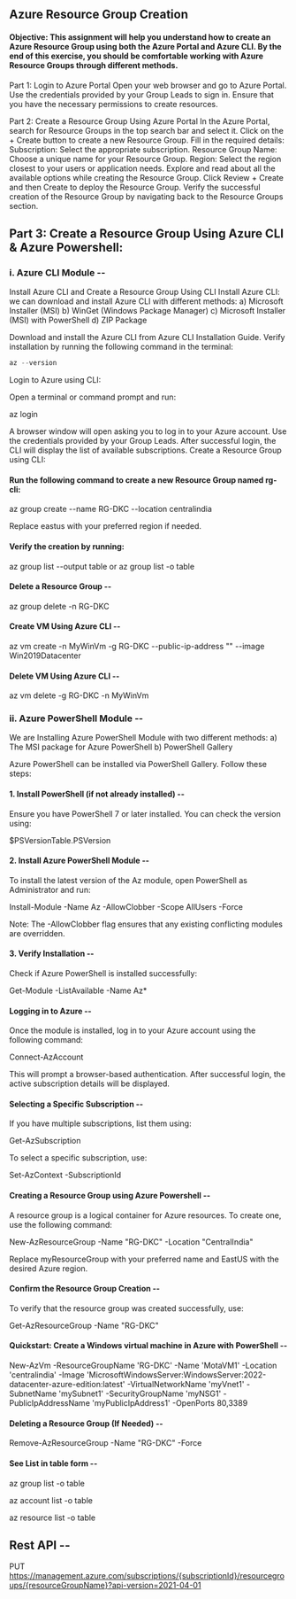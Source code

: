 ## Azure Resource Group Creation

#### Objective: This assignment will help you understand how to create an Azure Resource Group using both the Azure Portal and Azure CLI. By the end of this exercise, you should be comfortable working with Azure Resource Groups through different methods.

Part 1: Login to Azure Portal
Open your web browser and go to Azure Portal.
Use the credentials provided by your Group Leads to sign in.
Ensure that you have the necessary permissions to create resources.

Part 2: Create a Resource Group Using Azure Portal
In the Azure Portal, search for Resource Groups in the top search bar and select it.
Click on the + Create button to create a new Resource Group.
Fill in the required details:
Subscription: Select the appropriate subscription.
Resource Group Name: Choose a unique name for your Resource Group.
Region: Select the region closest to your users or application needs.
Explore and read about all the available options while creating the Resource Group.
Click Review + Create and then Create to deploy the Resource Group.
Verify the successful creation of the Resource Group by navigating back to the Resource Groups section.

## Part 3: Create a Resource Group Using Azure CLI & Azure Powershell:

### i. Azure CLI Module --
Install Azure CLI and Create a Resource Group Using CLI
Install Azure CLI:
we can download and install Azure CLI with different methods:
a) Microsoft Installer (MSI)
b) WinGet (Windows Package Manager)
c) Microsoft Installer (MSI) with PowerShell
d) ZIP Package

Download and install the Azure CLI from Azure CLI Installation Guide.
Verify installation by running the following command in the terminal:
```powershell
az --version
```
Login to Azure using CLI:

Open a terminal or command prompt and run:

az login

A browser window will open asking you to log in to your Azure account. Use the credentials provided by your Group Leads.
After successful login, the CLI will display the list of available subscriptions.
Create a Resource Group using CLI:

#### Run the following command to create a new Resource Group named rg-cli:

az group create --name RG-DKC --location centralindia

Replace eastus with your preferred region if needed.

#### Verify the creation by running:

az group list --output table   or    az group list -o table

#### Delete a Resource Group --

az group delete -n RG-DKC

#### Create VM Using Azure CLI --

az vm create -n MyWinVm -g RG-DKC --public-ip-address "" --image Win2019Datacenter

#### Delete VM Using Azure CLI --

az vm delete -g RG-DKC -n MyWinVm


### ii. Azure PowerShell Module --

We are Installing Azure PowerShell Module with two different methods:
a) The MSI package for Azure PowerShell
b) PowerShell Gallery

Azure PowerShell can be installed via PowerShell Gallery. Follow these steps:

#### 1. Install PowerShell (if not already installed) --

Ensure you have PowerShell 7 or later installed. You can check the version using:

$PSVersionTable.PSVersion

#### 2. Install Azure PowerShell Module --

To install the latest version of the Az module, open PowerShell as Administrator and run:

Install-Module -Name Az -AllowClobber -Scope AllUsers -Force

Note: The -AllowClobber flag ensures that any existing conflicting modules are overridden.

#### 3. Verify Installation --

Check if Azure PowerShell is installed successfully:

Get-Module -ListAvailable -Name Az*

#### Logging in to Azure --

Once the module is installed, log in to your Azure account using the following command:

Connect-AzAccount

This will prompt a browser-based authentication. After successful login, the active subscription details will be displayed.

#### Selecting a Specific Subscription --

If you have multiple subscriptions, list them using:

Get-AzSubscription

To select a specific subscription, use:

Set-AzContext -SubscriptionId <your-subscription-id>

#### Creating a Resource Group using Azure Powershell --
A resource group is a logical container for Azure resources. To create one, use the following command:

New-AzResourceGroup -Name "RG-DKC" -Location "CentralIndia"

Replace myResourceGroup with your preferred name and EastUS with the desired Azure region.

#### Confirm the Resource Group Creation --

To verify that the resource group was created successfully, use:

Get-AzResourceGroup -Name "RG-DKC"

#### Quickstart: Create a Windows virtual machine in Azure with PowerShell --

New-AzVm -ResourceGroupName 'RG-DKC' -Name 'MotaVM1' -Location 'centralindia' -Image 'MicrosoftWindowsServer:WindowsServer:2022-datacenter-azure-edition:latest' -VirtualNetworkName 'myVnet1' -SubnetName 'mySubnet1' -SecurityGroupName 'myNSG1' -PublicIpAddressName 'myPublicIpAddress1' -OpenPorts 80,3389

#### Deleting a Resource Group (If Needed) --

Remove-AzResourceGroup -Name "RG-DKC" -Force

#### See List in table form --

az group list -o table

az account list -o table

az resource list -o table

## Rest API --
PUT https://management.azure.com/subscriptions/{subscriptionId}/resourcegroups/{resourceGroupName}?api-version=2021-04-01














